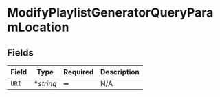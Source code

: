 # ModifyPlaylistGeneratorQueryParamLocation


## Fields

| Field              | Type               | Required           | Description        |
| ------------------ | ------------------ | ------------------ | ------------------ |
| `URI`              | **string*          | :heavy_minus_sign: | N/A                |